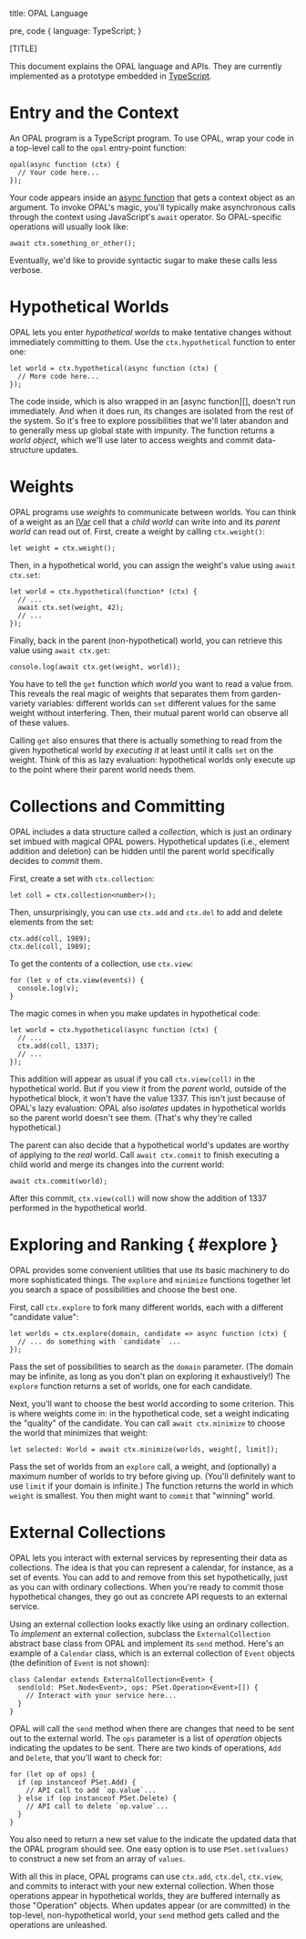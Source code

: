 title: OPAL Language

pre, code {
  language: TypeScript;
}

<style>
.madoko p, .madoko li {
  -webkit-hyphens: auto;
  -moz-hyphens: auto;
  -ms-hyphens: auto;
  hyphens: auto;
}
</style>

[TITLE]

This document explains the OPAL language and APIs. They are currently implemented as a prototype embedded in [TypeScript][].

[TypeScript]: http://www.typescriptlang.org/


# Entry and the Context

An OPAL program is a TypeScript program.
To use OPAL, wrap your code in a top-level call to the `opal` entry-point function:

    opal(async function (ctx) {
      // Your code here...
    });

Your code appears inside an [async function][async] that gets a context object as an argument.
To invoke OPAL's magic, you'll typically make asynchronous calls through the context using JavaScript's `await` operator.
So OPAL-specific operations will usually look like:

    await ctx.something_or_other();

Eventually, we'd like to provide syntactic sugar to make these calls less verbose.

[async]: https://tc39.github.io/ecmascript-asyncawait/


# Hypothetical Worlds

OPAL lets you enter *hypothetical worlds* to make tentative changes without immediately committing to them.
Use the `ctx.hypothetical` function to enter one:

    let world = ctx.hypothetical(async function (ctx) {
      // More code here...
    });

The code inside, which is also wrapped in an [async function][], doesn't run immediately.
And when it does run, its changes are isolated from the rest of the system.
So it's free to explore possibilities that we'll later abandon and to generally mess up global state with impunity.
The function returns a *world object*, which we'll use later to access weights and commit data-structure updates.


# Weights

OPAL programs use *weights* to communicate between worlds.
You can think of a weight as an [IVar][] cell that a *child world* can write into and its *parent world* can read out of.
First, create a weight by calling `ctx.weight()`:

    let weight = ctx.weight();

Then, in a hypothetical world, you can assign the weight's value using `await ctx.set`:

    let world = ctx.hypothetical(function* (ctx) {
      // ...
      await ctx.set(weight, 42);
      // ...
    });

Finally, back in the parent (non-hypothetical) world, you can retrieve this value using `await ctx.get`:

    console.log(await ctx.get(weight, world));

You have to tell the `get` function *which world* you want to read a value from.
This reveals the real magic of weights that separates them from garden-variety variables: different worlds can `set` different values for the same weight without interfering.
Then, their mutual parent world can observe all of these values.

Calling `get` also ensures that there is actually something to read from the given hypothetical world by *executing it* at least until it calls `set` on the weight.
Think of this as lazy evaluation: hypothetical worlds only execute up to the point where their parent world needs them.

[ivar]: http://dl.acm.org/citation.cfm?id=69562


# Collections and Committing

OPAL includes a data structure called a *collection*, which is just an ordinary set imbued with magical OPAL powers.
Hypothetical updates (i.e., element addition and deletion) can be hidden until the parent world specifically decides to *commit* them.

First, create a set with `ctx.collection`:

    let coll = ctx.collection<number>();

Then, unsurprisingly, you can use `ctx.add` and `ctx.del` to add and delete elements from the set:

    ctx.add(coll, 1989);
    ctx.del(coll, 1989);

To get the contents of a collection, use `ctx.view`:

    for (let v of ctx.view(events)) {
      console.log(v);
    }

The magic comes in when you make updates in hypothetical code:

    let world = ctx.hypothetical(async function (ctx) {
      // ...
      ctx.add(coll, 1337);
      // ...
    });

This addition will appear as usual if you call `ctx.view(coll)` in the hypothetical world.
But if you view it from the *parent* world, outside of the hypothetical block, it won't have the value 1337.
This isn't just because of OPAL's lazy evaluation: OPAL also *isolates* updates in hypothetical worlds so the parent world doesn't see them.
(That's why they're called hypothetical.)

The parent can also decide that a hypothetical world's updates are worthy of applying to the *real* world.
Call `await ctx.commit` to finish executing a child world and merge its changes into the current world:

    await ctx.commit(world);

After this commit, `ctx.view(coll)` will now show the addition of 1337 performed in the hypothetical world.


# Exploring and Ranking { #explore }

OPAL provides some convenient utilities that use its basic machinery to do more sophisticated things. The `explore` and `minimize` functions together let you search a space of possibilities and choose the best one.

First, call `ctx.explore` to fork many different worlds, each with a different "candidate value":

    let worlds = ctx.explore(domain, candidate => async function (ctx) {
      // ... do something with `candidate` ...
    });

Pass the set of possibilities to search as the `domain` parameter. (The domain may be infinite, as long as you don't plan on exploring it exhaustively!) The `explore` function returns a set of worlds, one for each candidate.

Next, you'll want to choose the best world according to some criterion. This is where weights come in: in the hypothetical code, set a weight indicating the "quality" of the candidate. You can call `await ctx.minimize` to choose the world that minimizes that weight:

    let selected: World = await ctx.minimize(worlds, weight[, limit]);

Pass the set of worlds from an `explore` call, a weight, and (optionally) a maximum number of worlds to try before giving up. (You'll definitely want to use `limit` if your domain is infinite.) The function returns the world in which `weight` is smallest. You then might want to `commit` that "winning" world.


# External Collections

OPAL lets you interact with external services by representing their data as collections.
The idea is that you can represent a calendar, for instance, as a set of events.
You can add to and remove from this set hypothetically, just as you can with ordinary collections.
When you're ready to commit those hypothetical changes, they go out as concrete API requests to an external service.

Using an external collection looks exactly like using an ordinary collection.
To *implement* an external collection, subclass the `ExternalCollection` abstract base class from OPAL and implement its `send` method.
Here's an example of a `Calendar` class, which is an external collection of `Event` objects (the definition of `Event` is not shown):

    class Calendar extends ExternalCollection<Event> {
      send(old: PSet.Node<Event>, ops: PSet.Operation<Event>[]) {
        // Interact with your service here...
      }
    }

OPAL will call the `send` method when there are changes that need to be sent out to the external world.
The `ops` parameter is a list of *operation* objects indicating the updates to be sent.
There are two kinds of operations, `Add` and `Delete`, that you'll want to check for:

    for (let op of ops) {
      if (op instanceof PSet.Add) {
        // API call to add `op.value`...
      } else if (op instanceof PSet.Delete) {
        // API call to delete `op.value`...
      }
    }

You also need to return a new set value to the indicate the updated data that the OPAL program should see.
One easy option is to use `PSet.set(values)` to construct a new set from an array of `values`.

With all this in place, OPAL programs can use `ctx.add`, `ctx.del`, `ctx.view`, and commits to interact with your new external collection.
When those operations appear in hypothetical worlds, they are buffered internally as those "Operation" objects.
When updates appear (or are committed) in the top-level, non-hypothetical world, your `send` method gets called and the operations are unleashed.
